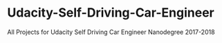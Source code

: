 # Udacity-Self-Driving-Car-Engineer
All Projects for Udacity Self Driving Car Engineer Nanodegree 2017-2018
